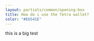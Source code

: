 ```yaml
---
layout: partials/common/opening-box
title: How do i use the Tetra wallet?
color: "#E6541E"
---
```


this is a big test
